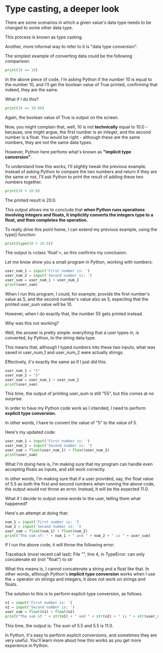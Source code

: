 # Type casting, a deeper look

There are some scenarios in which a given value's data type needs to be changed to some other data type.

This process is known as type casting.

Another, more informal way to refer to it is "data type conversion".

The simplest example of converting data could be the following comparison:

```python
print(10 == 10)
```

In the above piece of code, I'm asking Python if the number 10 is equal to the number 10, and I'll get the boolean value of True printed, confirming that indeed, they are the same.

What if I do this?

```python
print(10 == 10.00)
```

Again, the boolean value of True is output on the screen.

Now, you might complain that, well, 10 is not <b>technically</b> equal to 10.0 - because, one might argue, the first number is an integer, and the second number is a float. You would be right - although these are the same numbers, they are not the same data types.

However, Python here perfoms what's known as <b>"implicit type conversion"</b>.

To understand how this works, I'll slightly tweak the previous example. Instead of asking Python to compare the two numbers and return if they are the same or not, I'll ask Python to print the result of adding these two numbers together.

```python
print(10 + 10.0)
```

The printed result is 20.0.

This output allows me to conclude that <b>when Python runs operations involving integers and floats, it implicitly converts the integers type to a float, and then completes the operation.</b>

To really drive this point home, I can extend my previous example, using the type() function:

```python
print(type(10 + 10.0))
```

The output is <class 'float'>, so this confirms my conclusion.

Let me know show you a small program in Python, working with numbers:

```python
user_num_1 = input('First number is: ')
user_num_2 = input('Second number is: ')
user_sum = user_num_1 + user_num_2
print(user_sum)
```

When I run this program, I could, for example, provide the first number's value as 5, and the second number's value also as 5, expecting that the printed user_sum value will be 10.

However, when I do exactly that, the number 55 gets printed instead.

Why was this not working?

Well, the answer is pretty simple: everything that a user types in, is converted, by Python, to the string data type.

This means that, although I typed numbers into these two inputs, what was saved in user_num_1 and user_num_2 were actually strings.

Effectively, it's exactly the same as if I just did this:

```python
user_num_1 = "5"
user_num_2 = "5"
user_sum = user_num_1 + user_num_2
print(user_sum)
```

This time, the output of printing user_sum is still "55", but this comes at no surprise.

In order to have my Python code work as I intended, I need to perform <b>explicit type conversion.</b>

In other words, I have to convert the value of "5" to the value of 5.

Here's my updated code:

```python
user_num_1 = input('First number is: ')
user_num_2 = input('Second number is: ')
user_sum = float(user_num_1) + float(user_num_2)
print(user_sum)
```

What I'm doing here is, I'm making sure that my program can handle even accepting floats as inputs, and still work correctly.

In other words, I'm making sure that if a user provided, say, the float value of 5.5 as both the first and second numbers when running the above code, the output would not throw an error. Instead, it will be the expected 11.0.

What if I decide to output some words to the user, telling them what happened?

Here's an attempt at doing that:

```python
num_1 = input('First number is: ')
num_2 = input('Second number is: ')
user_sum = float(num_1) + float(num_2)
print("The sum of: " + num_1 + " and " + num_2 + " is " + user_sum)
```

If I run the above code, it will throw the following error:

Traceback (most recent call last):
  File "<string>", line 4, in <module>
TypeError: can only concatenate str (not "float") to str

What this means is, I cannot concatenate a string and a float like that. In other words, although Python's <b>implicit type conversion</b> works when I use the + operator on strings and integers, it does not work on strings and floats.

The solution to this is to perform explicit type conversion, as follows.

```python
n1 = input('First number is: ')
n2 = input('Second number is: ')
user_sum = float(n1) + float(n2)
print("The sum of " + str(n1) + " and " + str(n2) + " is " + str(user_sum))
```

This time, the output is: The sum of 5.5 and 5.5 is 11.0.

In Python, it's easy to perform explicit conversions, and sometimes they are very useful. You'll learn more about how this works as you get more experience in Python.